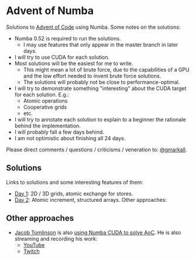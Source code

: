 Advent of Numba
===============

Solutions to [Advent of Code](https://adventofcode.com) using Numba. Some notes
on the solutions:

* Numba 0.52 is required to run the solutions.
  * I may use features that only appear in the master branch in later days.
* I will try to use CUDA for each solution.
* Most solutions will be the easiest for me to write.
  * This might mean a lot of brute force, due to the capabilities of a GPU and
    the low effort needed to invent brute force solutions.
  * The solutions will probably not be close to performance-optimal.
* I will try to demonstrate something "interesting" about the CUDA target for
  each solution. E.g.:
  * Atomic operations
  * Cooperative grids
  * etc.
* I will try to annotate each solution to explain to a beginner the rationale
  behind the implementation.
* I will probably fall a few days behind.
* I am not optimistic about finishing all 24 days.

Please direct comments / questions / criticisms / veneration to:
[@gmarkall](https://twitter.com/gmarkall).


Solutions
---------

Links to solutions and some interesting features of them:

* [Day 1](day01/solution.py): 2D / 3D grids, atomic exchange for stores.
* [Day 2](day02/solution.py): Atomic increment, structured arrays.
Other approaches:


Other approaches
----------------

* [Jacob Tomlinson](https://jacobtomlinson.dev/) is also [using Numba CUDA to
  solve AoC](https://github.com/jacobtomlinson/advent-of-gpu-code-2020). He is
  also streaming and recording his work:
  * [YouTube](https://www.youtube.com/channel/UCjwcSpcyRYsfZMsliAJzYuQ)
  * [Twitch](https://www.twitch.tv/constrainedcoding)
